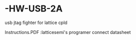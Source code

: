 # -HW-USB-2A
usb jtag fighter for lattice cpld

Instructions.PDF :latticesemi's programer connect datasheet
 